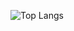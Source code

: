 ![Top Langs](https://github-readme-stats.vercel.app/api/top-langs/?username=LuizaR0drigues&layout=compact&theme=jolly&v=2)
